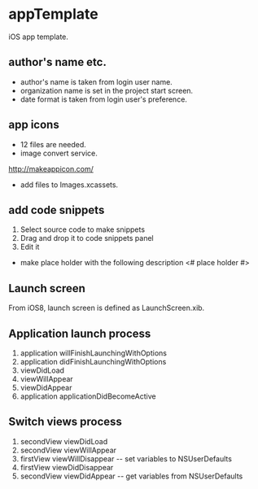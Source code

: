 appTemplate
===========

iOS app template.

## author's name etc.

- author's name is taken from login user name.
- organization name is set in the project start screen.
- date format is taken from login user's preference.

## app icons

- 12 files are needed.
- image convert service.

http://makeappicon.com/

- add files to Images.xcassets.

## add code snippets

1. Select source code to make snippets
2. Drag and drop it to code snippets panel
3. Edit it

- make place holder with the following description <# place holder #>

## Launch screen

From iOS8, launch screen is defined as LaunchScreen.xib.

## Application launch process

1. application willFinishLaunchingWithOptions
2. application didFinishLaunchingWithOptions
3. viewDidLoad
4. viewWillAppear
5. viewDidAppear
6. application applicationDidBecomeActive

## Switch views process

1. secondView viewDidLoad
2. secondView viewWillAppear
3. firstView viewWillDisappear -- set variables to NSUserDefaults
4. firstView viewDidDisappear
5. secondView viewDidAppear -- get variables from NSUserDefaults



